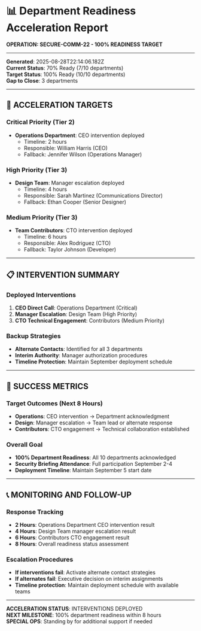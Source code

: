 # 📊 Department Readiness Acceleration Report
**OPERATION: SECURE-COMM-22 - 100% READINESS TARGET**

---

**Generated**: 2025-08-28T22:14:06.182Z  
**Current Status**: 70% Ready (7/10 departments)  
**Target Status**: 100% Ready (10/10 departments)  
**Gap to Close**: 3 departments  

---

## 🎯 **ACCELERATION TARGETS**

### **Critical Priority (Tier 2)**
- **Operations Department**: CEO intervention deployed
  - Timeline: 2 hours
  - Responsible: William Harris (CEO)
  - Fallback: Jennifer Wilson (Operations Manager)

### **High Priority (Tier 3)**
- **Design Team**: Manager escalation deployed
  - Timeline: 4 hours
  - Responsible: Sarah Martinez (Communications Director)
  - Fallback: Ethan Cooper (Senior Designer)

### **Medium Priority (Tier 3)**
- **Team Contributors**: CTO intervention deployed
  - Timeline: 6 hours
  - Responsible: Alex Rodriguez (CTO)
  - Fallback: Taylor Johnson (Developer)

---

## 📋 **INTERVENTION SUMMARY**

### **Deployed Interventions**
1. **CEO Direct Call**: Operations Department (Critical)
2. **Manager Escalation**: Design Team (High Priority)
3. **CTO Technical Engagement**: Contributors (Medium Priority)

### **Backup Strategies**
- **Alternate Contacts**: Identified for all 3 departments
- **Interim Authority**: Manager authorization procedures
- **Timeline Protection**: Maintain September deployment schedule

---

## 🎯 **SUCCESS METRICS**

### **Target Outcomes (Next 8 Hours)**
- **Operations**: CEO intervention → Department acknowledgment
- **Design**: Manager escalation → Team lead or alternate response
- **Contributors**: CTO engagement → Technical collaboration established

### **Overall Goal**
- **100% Department Readiness**: All 10 departments acknowledged
- **Security Briefing Attendance**: Full participation September 2-4
- **Deployment Timeline**: Maintain September 5 start date

---

## 📞 **MONITORING AND FOLLOW-UP**

### **Response Tracking**
- **2 Hours**: Operations Department CEO intervention result
- **4 Hours**: Design Team manager escalation result
- **6 Hours**: Contributors CTO engagement result
- **8 Hours**: Overall readiness status assessment

### **Escalation Procedures**
- **If interventions fail**: Activate alternate contact strategies
- **If alternates fail**: Executive decision on interim assignments
- **Timeline protection**: Maintain deployment schedule with available teams

---

**ACCELERATION STATUS**: INTERVENTIONS DEPLOYED  
**NEXT MILESTONE**: 100% department readiness within 8 hours  
**SPECIAL OPS**: Standing by for additional support if needed